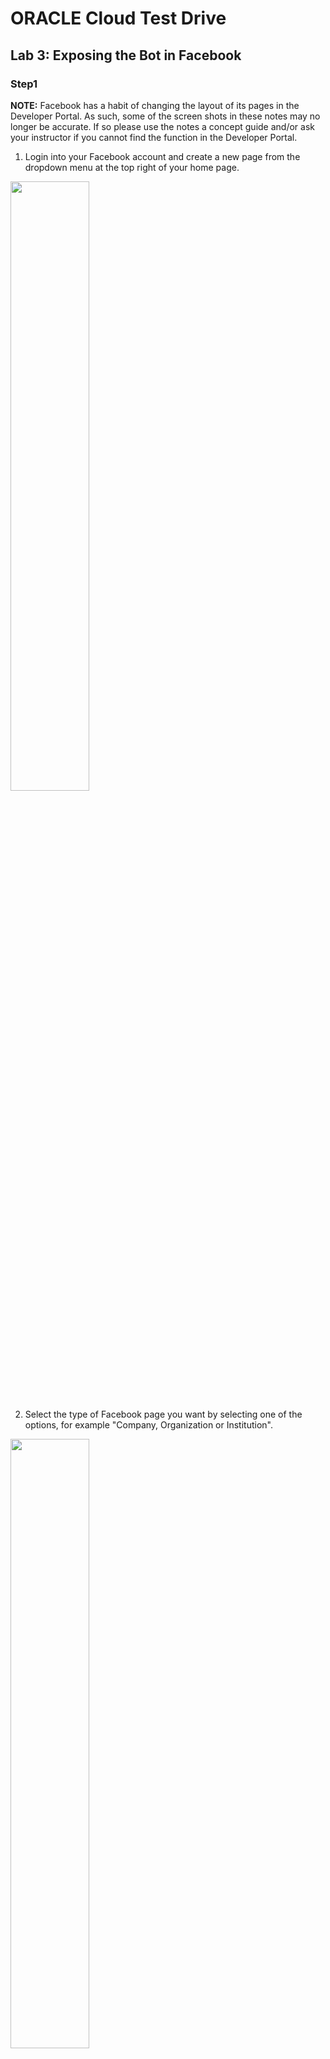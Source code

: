 # ORACLE Cloud Test Drive #

## Lab 3: Exposing the Bot in Facebook ##

### Step1 ###

**NOTE:** Facebook has a habit of changing the layout of its pages in the Developer Portal.  As such, some of the screen shots in these notes may no longer be accurate.  If so please use the notes a concept guide and/or ask your instructor if you cannot find the function in the Developer Portal.

1. Login into your Facebook account and create a new page from the dropdown menu at the top right of your home page.

<img src="img/lab3-1-1.png" width="50%"/> 

2. Select the type of Facebook page you want by selecting one of the options, for example "Company, Organization or Institution".

<img src="img/lab3-1-2a.png" width="50%"/>

Choose the Company, Organisation or Intitution Tile and fill in the name (while not mandatory, use the same name as the Bot you created earlier)

<img src="img/lab3-1-2b.png" width="30%"/>

3. You will need to configure your Facebook account as a "Facebook Developer Account".

Go to **https://developers.facebook.com** and in the resulting page select the Register button.

<img src="img/lab3-1-3a.png" width="75%"/>

If you're already a registered Facebook developer, then you'll be logged in and are ready to create an app.

Once Registered you will want to add a new Facebook App

<img src="img/lab3-1-3b.png" width="50%"/>


4. In the Create a New App ID dialog enter the name **``MyCafeSupremo_TD_{YOUR INITIALS>}``** and then select a Category (Retail). The app will represent your chatbot in Facebook. Also supply a contact email address then click the Create App ID button. The name of this Facebook App is not yet connected to the name of your ChatBot. You will connect your ChatBot and the Facebook App in later steps.

<img src="img/lab3-1-4.png" width="50%"/>

5. The resulting page is the Facebook App dashboard for configuring your application. By default this typically takes you to the product page to add various products to your application. A product represents a service that Facebook provides. To support our bot, we will need to enable the Messenger product and Webhook product for the page we just created.

6. Select the Dashboard menu option in the left options. This shows you the top level information about your application of which the App Secret key will be needed for Intelligent Bot. Select the Show button in the App Secret field...

<img src="img/lab3-1-6a.png" width="75%"/>

then copy down the App Secret key and you will use this shortly. You will have to provide your Facebook password to
view the key. Copy this value into a text editor for later.

<img src="img/lab3-1-6b.png" width="75%"/>

7. Click on the [Add Product] button on the left so we can add the Messenger product. From the resulting list select **Messenger** item in the list.

<img src="img/lab3-1-7.png" width="75%"/>

8. In the Messenger settings page create a Page Access Token to identify the Facebook page (created ealier) to which messages are sent from your Intelligent Bot. 

Scroll down to the Token Generation section, in the Page drop down select your page. In doing this Facebook will now generate a
Page Access Token. Copy this value into a text editor for later use.

<img src="img/lab3-1-8.png" width="75%"/>

### Step 2 Setup the Chat-Bot to use the Facebook Channel ###
1. Go back to the Bot Environment and select the Settings Tab (last icon)

<img src="img/lab3-2-1.png" width="25%"/>

2. Select the **“Channels”** Tab Along the top of the page.

<img src="img/lab3-2-2.png" width="25%"/>

3. Click **New Channel** and fill in the Dialog box that appears Copy in both the **Page Access Token** and **App Secret** key you saved from Facebook, into the respective fields. Finally, set the Channel Enabled toggle to on and click the **[Create]** button.

<img src="img/lab3-2-3.png" width="75%"/>

4. In the resulting Channel definition screen, copy down the **Verify Token** and **Webhook URL**. 

These will be needed on the Facebook side to hook your ChatBot to your app.

5. As you will want your Bot to be available externally, for this exercise we will be using the ngrok service to give us an externally accessible URL.  The value for external URL will be given to you by your instructor.

Eg. : **``https://db8e8627.ngrok.io/``**

Replace the Base URL in the Webhook URL that you copied down with the **ngrok** entry point.

Hence,

**``http://bots-connectors:8000/connectors/v1/tenants/botslc01ga/listeners/facebook/channels/EC16A26B-101F-4F76-9F2A-082479AA5AA0``**

becomes

**``https://db8e8627.ngrok.io/connectors/v1/tenants/botslc01ga/listeners/facebook/channels/EC16A26B-101F-4F76-9F2A-082479AA5AA0``**

6. Return to the Facebook App screen in your other browser tab. 

Select the Messenger option in the list of Products on the left hand side, followed by the **[Setup Webhooks]** button of the Webhooks section.

<img src="img/lab3-2-6.png" width="75%"/>

7. In the resulting New Page Subscription dialog 
- copy the **modified Webhook URL** you wrote down from the Intelligent Bot channel into the Callback URL field
- copy the **Verify Token** value from the Intelligent Bot channel intot the Verify Token Field. 

In the Subscription Fields options, select the following:
- Messages
- Message_postbacks

<img src="img/lab3-2-7.png" width="75%"/>

Click **``[Verify and Save]``**

If the verification is not successful, check the URL isvalid (with the correct ngrok entry) as well as the correct Verification token. 

8. In the updated Messenger Settings page, under the **Select a Page** dropdown, select the name of the page you created earlier then select
the Subscribe button.

<img src="img/lab3-2-8.png" width="75%"/>

9. Test the Bot in Facebook by going back to your page and clicking the **Test Button** option from the dropdown shown hovering over the [Send Message] button that is at the top of the page.

<img src="img/lab3-2-9.png" width="75%"/>

**Note:**
The **[Send Message]** button may also be found in the Page Posts or on the right hand side in older Pages.

eg.
<img src="img/lab3-2-10.png" width="75%"/>


# Lab Exercise: #
<< [Back to Intelligent Bot Test Drive Home](README.md)

